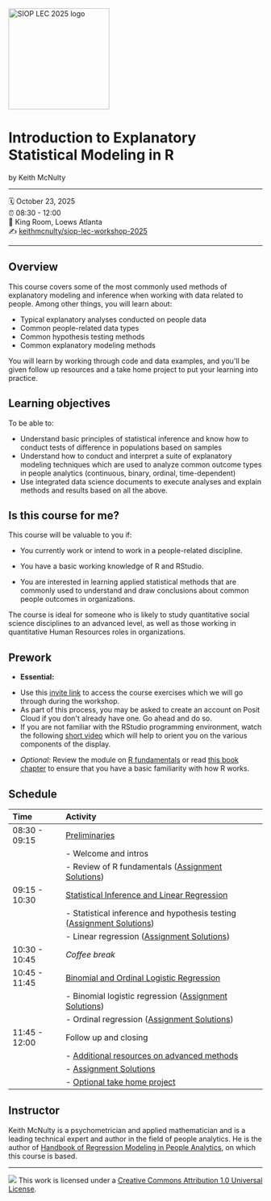 <img src="https://www.siop.org/wp-content/uploads/2024/10/2025_LEC_logo_stack_cmyk.png" height="200" alt="SIOP LEC 2025 logo">


Introduction to Explanatory Statistical Modeling in R
================

by Keith McNulty

-----

:spiral_calendar: October 23, 2025  
:alarm_clock:     08:30 - 12:00  
:hotel:           King Room, Loews Atlanta  
:writing_hand:    [keithmcnulty/siop-lec-workshop-2025](https://github.com/keithmcnulty/siop-lec-workshop-2025)

-----

## Overview

This course covers some of the most commonly used methods of explanatory modeling and inference when working with data related to people. Among other things, you will learn about:
* Typical explanatory analyses conducted on people data
* Common people-related data types 
* Common hypothesis testing methods
* Common explanatory modeling methods

You will learn by working through code and data examples, and you'll be given follow up resources and a take home project to put your learning into practice.

## Learning objectives

To be able to:
* Understand basic principles of statistical inference and know how to conduct tests of difference in populations based on samples
* Understand how to conduct and interpret a suite of explanatory modeling techniques which are used to analyze common outcome types in people analytics (continuous, binary, ordinal, time-dependent)
* Use integrated data science documents to execute analyses and explain methods and results based on all the above.

## Is this course for me?

This course will be valuable to you if: 
 
- You currently work or intend to work in a people-related discipline. 

- You have a basic working knowledge of R and RStudio. 

- You are interested in learning applied statistical methods that are commonly used to understand and draw conclusions about common people outcomes in organizations.  
 
The course is ideal for someone who is likely to study quantitative social science disciplines to an advanced level, as well as those working in quantitative Human Resources roles in organizations.

## Prework

* **Essential:**  
 - Use this [invite link](https://posit.cloud/spaces/688089/join?access_code=1qJ6zGSp4l9n-zAaGpjXE8OJhS3kwGJQPrDYhwbK) to access the course exercises which we will go through during the workshop.  
 - As part of this process, you may be asked to create an account on Posit Cloud if you don't already have one.  Go ahead and do so.
 - If you are not familiar with the RStudio programming environment, watch the following [short video](https://youtu.be/tHHhVeQgYOU?si=7gYQoZFuuOcaSRFx) which will help to orient you on the various components of the display.  
* *Optional:* Review the module on [R fundamentals](https://keithmcnulty.github.io/siop-lec-workshop-2025/materials/talks/1-preliminaries.html#1) or read [this book chapter](https://peopleanalytics-regression-book.org/the-basics-of-the-r-programming-language.html) to ensure that you have a basic familiarity with how R works.


## Schedule

| Time          | Activity         | 
| :------------ | :--------------- | 
| 08:30 - 09:15 | [Preliminaries](https://keithmcnulty.github.io/siop-lec-workshop-2025/materials/talks/1-preliminaries.html#1) |
|               | - Welcome and intros   | 
|               | - Review of R fundamentals ([Assignment Solutions](https://keithmcnulty.github.io/siop-lec-workshop-2025/materials/module-exercises/01-R_fundamentals---SOLUTIONS.html))  | 
| 09:15 - 10:30 | [Statistical Inference and Linear Regression](https://keithmcnulty.github.io/siop-lec-workshop-2025/materials/talks/2-inference_and_linear_regression.html#1) | 
|               | - Statistical inference and hypothesis testing ([Assignment Solutions](https://keithmcnulty.github.io/siop-lec-workshop-2025/materials/module-exercises/02A-Statistical_Inference---SOLUTIONS.html))   | 
|               | - Linear regression ([Assignment Solutions](https://keithmcnulty.github.io/siop-lec-workshop-2025/materials/module-exercises/02B-Linear_regression---SOLUTIONS.html)) | 
| 10:30 - 10:45 | *Coffee break*    | |
| 10:45 - 11:45 | [Binomial and Ordinal Logistic Regression](https://keithmcnulty.github.io/siop-lec-workshop-2025/materials/talks/3-binomial_and_ordinal_regression.html) | 
|               | - Binomial logistic regression ([Assignment Solutions](https://keithmcnulty.github.io/siop-lec-workshop-2025/materials/module-exercises/03A-Binomial_regression---SOLUTIONS.html)) | 
|               | - Ordinal regression ([Assignment Solutions](https://keithmcnulty.github.io/siop-lec-workshop-2025/materials/module-exercises/03B-Ordinal_regression---SOLUTIONS.html)) | 
| 11:45 - 12:00 | Follow up and closing
|               | - [Additional resources on advanced methods](https://keithmcnulty.github.io/siop-lec-workshop-2025/materials/talks/4-advanced_explanatory_methods.html#1)           |
|               | - [Assignment Solutions](https://keithmcnulty.github.io/siop-lec-workshop-2025/materials/module-exercises/04-survival_analysis-SOLUTIONS.html)                    | 
|               | - [Optional take home project](https://keithmcnulty.github.io/siop-lec-workshop-2025/materials/talks/05-Project_Grocery_Evaluations.html#1)              | 


## Instructor

Keith McNulty is a psychometrician and applied mathematician and is a leading technical expert and author in the field of people analytics.  He is the author of [Handbook of Regression Modeling in People Analytics](https://peopleanalytics-regression-book.org), on which this course is based.  

-----

![](https://i.creativecommons.org/l/by/1.0/88x31.png) This work is
licensed under a [Creative Commons Attribution 1.0 Universal
License](https://creativecommons.org/licenses/by/1.0/).